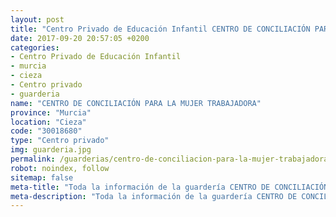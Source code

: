 ```yaml
---
layout: post
title: "Centro Privado de Educación Infantil CENTRO DE CONCILIACIÓN PARA LA MUJER TRABAJADORA"
date: 2017-09-20 20:57:05 +0200
categories:
- Centro Privado de Educación Infantil
- murcia
- cieza
- Centro privado
- guarderia
name: "CENTRO DE CONCILIACIÓN PARA LA MUJER TRABAJADORA"
province: "Murcia"
location: "Cieza"
code: "30018680"
type: "Centro privado"
img: guarderia.jpg
permalink: /guarderias/centro-de-conciliacion-para-la-mujer-trabajadora.html
robot: noindex, follow
sitemap: false
meta-title: "Toda la información de la guardería CENTRO DE CONCILIACIÓN PARA LA MUJER TRABAJADORA"
meta-description: "Toda la información de la guardería CENTRO DE CONCILIACIÓN PARA LA MUJER TRABAJADORA"
---
```


